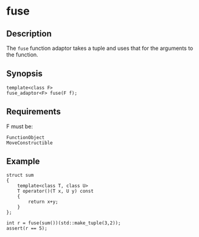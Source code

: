 fuse
====

Description
-----------

The `fuse` function adaptor takes a tuple and uses that for the arguments
to the function.

Synopsis
--------

    template<class F>
    fuse_adaptor<F> fuse(F f);

Requirements
------------

F must be:

    FunctionObject
    MoveConstructible

Example
-------

    struct sum
    {
        template<class T, class U>
        T operator()(T x, U y) const
        {
            return x+y;
        }
    };

    int r = fuse(sum())(std::make_tuple(3,2));
    assert(r == 5);

